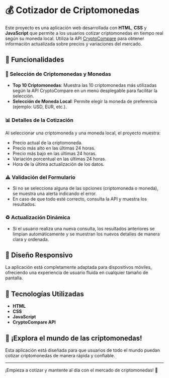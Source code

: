 # 💰 Cotizador de Criptomonedas  

Este proyecto es una aplicación web desarrollada con **HTML**, **CSS** y **JavaScript** que permite a los usuarios cotizar criptomonedas en tiempo real según su moneda local. Utiliza la API [CryptoCompare](https://www.cryptocompare.com/) para obtener información actualizada sobre precios y variaciones del mercado.  

## 🚀 Funcionalidades  

### 🔎 Selección de Criptomonedas y Monedas  
- **Top 10 Criptomonedas**: Muestra las 10 criptomonedas más utilizadas según la API CryptoCompare en un menú desplegable para facilitar la selección.  
- **Selección de Moneda Local**: Permite elegir la moneda de preferencia (ejemplo: USD, EUR, etc.).  

### 📊 Detalles de la Cotización  
Al seleccionar una criptomoneda y una moneda local, el proyecto muestra:  
- Precio actual de la criptomoneda.  
- Precio más alto en las últimas 24 horas.  
- Precio más bajo en las últimas 24 horas.  
- Variación porcentual en las últimas 24 horas.  
- Hora de la última actualización de los datos.  

### ⚠️ Validación del Formulario  
- Si no se selecciona alguna de las opciones (criptomoneda o moneda), se muestra una alerta indicando el error.  
- En caso de que todo esté correcto, consulta la API y muestra los resultados.  

### ♻️ Actualización Dinámica  
- Si el usuario realiza una nueva consulta, los resultados anteriores se limpian automáticamente y se muestran los nuevos detalles de manera clara y ordenada.  

## 📱 Diseño Responsivo  
La aplicación está completamente adaptada para dispositivos móviles, ofreciendo una experiencia de usuario fluida en cualquier tamaño de pantalla.  

## 🔗 Tecnologías Utilizadas  
- **HTML**  
- **CSS**  
- **JavaScript**  
- **CryptoCompare API**  

## 🎉 ¡Explora el mundo de las criptomonedas!  
Esta aplicación está diseñada para que usuarios de todo el mundo puedan cotizar criptomonedas de manera rápida y confiable.  

---  
¡Empieza a cotizar y mantente al día con el mercado de criptomonedas! 🚀  
